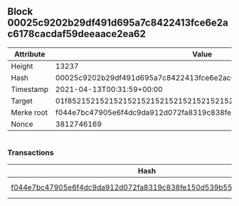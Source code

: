 ## Block 00025c9202b29df491d695a7c8422413fce6e2ac6178cacdaf59deeaace2ea62

Attribute | Value
--- | ---
Height | 13237
Hash | 00025c9202b29df491d695a7c8422413fce6e2ac6178cacdaf59deeaace2ea62
Timestamp | 2021-04-13T00:31:59+00:00
Target | 01f8521521521521521521521521521521521521521521521521521521521521
Merke root | f044e7bc47905e6f4dc9da912d072fa8319c838fe150d539b55b8f7ff9a81f7d
Nonce | 3812746169

```

```

### Transactions

Hash | Amount
--- | ---
[f044e7bc47905e6f4dc9da912d072fa8319c838fe150d539b55b8f7ff9a81f7d](f044e7bc47905e6f4dc9da912d072fa8319c838fe150d539b55b8f7ff9a81f7d.md) | 10.00000000 SKEPTI 
